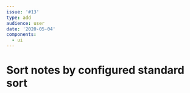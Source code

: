 ```yaml
---
issue: '#13'
type: add
audience: user
date: '2020-05-04'
components:
  - ui
---
```

# Sort notes by configured standard sort
